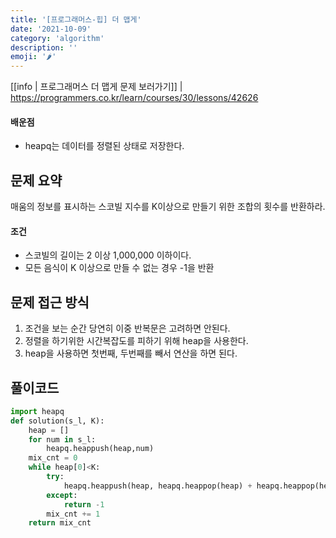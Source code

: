 ```yaml
---
title: '[프로그래머스-힙] 더 맵게'
date: '2021-10-09'
category: 'algorithm'
description: ''
emoji: '🌶️'
---
```


[[info | 프로그래머스 더 맵게 문제 보러가기]]
| https://programmers.co.kr/learn/courses/30/lessons/42626



#### 배운점

- heapq는 데이터를 정렬된 상태로 저장한다.

## 문제 요약

매움의 정보를 표시하는 스코빌 지수를 K이상으로 만들기 위한 조합의 횟수를 반환하라.

#### 조건

- 스코빌의 길이는 2 이상 1,000,000 이하이다.
- 모든 음식이 K 이상으로 만들 수 없는 경우 -1을 반환

## 문제 접근 방식

1. 조건을 보는 순간 당연히 이중 반복문은 고려하면 안된다.
2. 정렬을 하기위한 시간복잡도를 피하기 위해 heap을 사용한다.
3. heap을 사용하면 첫번째, 두번째를 빼서 연산을 하면 된다.

## 풀이코드

```python
import heapq
def solution(s_l, K):
    heap = []
    for num in s_l:
        heapq.heappush(heap,num)
    mix_cnt = 0
    while heap[0]<K:
        try:
            heapq.heappush(heap, heapq.heappop(heap) + heapq.heappop(heap)*2)
        except:
            return -1
        mix_cnt += 1
    return mix_cnt
```
